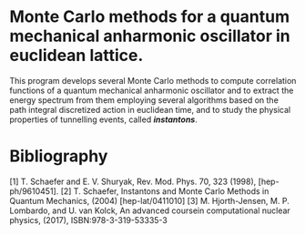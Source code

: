 # Monte Carlo methods for a quantum mechanical anharmonic oscillator in euclidean lattice. 
This program develops several Monte Carlo methods to compute correlation functions of a quantum mechanical anharmonic oscillator and to extract the energy spectrum from them employing several algorithms based on the path integral discretized action in euclidean time, and to study the physical properties of tunnelling events, called **_instantons_**. 

# Bibliography
[1] T. Schaefer and E. V. Shuryak, Rev. Mod. Phys. 70, 323 (1998), [hep-ph/9610451].
[2] T. Schaefer, Instantons and Monte Carlo Methods in Quantum Mechanics, (2004) [hep-lat/0411010]
[3] M. Hjorth-Jensen, M. P. Lombardo, and U. van Kolck, An advanced coursein computational nuclear physics, (2017), ISBN:978-3-319-53335-3
